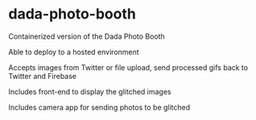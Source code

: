 # dada-photo-booth

Containerized version of the Dada Photo Booth

Able to deploy to a hosted environment

Accepts images from Twitter or file upload, send processed gifs back to Twitter and Firebase

Includes front-end to display the glitched images

Includes camera app for sending photos to be glitched

